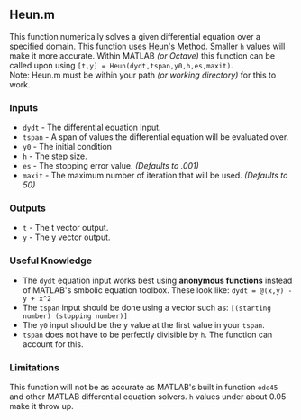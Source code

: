 ## Heun.m
This function numerically solves a given differential equation over a specified domain. This function uses [Heun's Method](https://en.wikipedia.org/wiki/Heun%27s_method "Wikipedia page on Heun's method"). Smaller `h` values will make it more accurate.
Within MATLAB *(or Octave)* this function can be called upon using `[t,y] = Heun(dydt,tspan,y0,h,es,maxit)`.  
Note: Heun.m must be within your path *(or working directory)* for this to work.

### Inputs
* `dydt` - The differential equation input.
* `tspan` - A span of values the differential equation will be evaluated over.
* `y0` - The initial condition
* `h` - The step size.
* `es` -  The stopping error value. *(Defaults to .001)*
* `maxit` - The maximum number of iteration that will be used. *(Defaults to 50)*

### Outputs
* `t` - The t vector output.
* `y` - The y vector output. 

### Useful Knowledge
* The `dydt` equation input works best using **anonymous functions** instead of MATLAB's smbolic equation toolbox. These look like: `dydt = @(x,y) -y + x^2`
* The `tspan` input should be done using a vector such as: `[(starting number) (stopping number)]`
* The `y0` input should be the y value at the first value in your `tspan`.
* `tspan` does not have to be perfectly divisible by `h`. The function can account for this. 

### Limitations
This function will not be as accurate as MATLAB's built in function `ode45` and other MATLAB differential equation solvers. `h` values under about 0.05 make it throw up.